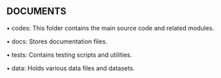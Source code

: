 ## DOCUMENTS
• codes: This folder contains the main source code and related modules.


• docs: Stores documentation files.

• tests: Contains testing scripts and utilities.

• data: Holds various data files and datasets.
